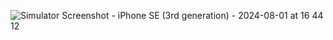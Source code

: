 ![Simulator Screenshot - iPhone SE (3rd generation) - 2024-08-01 at 16 44 12](https://github.com/user-attachments/assets/c1389ae2-3881-4e72-abb2-b76b9cd1b9dd)
